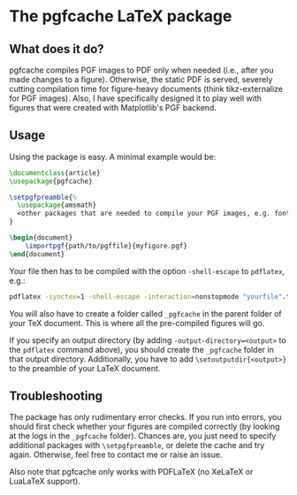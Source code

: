 # The pgfcache LaTeX package

## What does it do?

pgfcache compiles PGF images to PDF only when needed (i.e., after you made changes to a figure). Otherwise, the static PDF is served, severely cutting compilation time for figure-heavy documents (think tikz-externalize for PGF images). Also, I have specifically designed it to play well with figures that were created with Matplotlib's PGF backend.

## Usage

Using the package is easy. A minimal example would be:

```latex
\documentclass{article}
\usepackage{pgfcache}

\setpgfpreamble{%
  \usepackage{amsmath}
  <other packages that are needed to compile your PGF images, e.g. fonts>
}

\begin{document}
	\importpgf{path/to/pgffile}{myfigure.pgf}
\end{document}

```

Your file then has to be compiled with the option `-shell-escape` to `pdflatex`, e.g.:

```bash
pdflatex -synctex=1 -shell-escape -interaction=nonstopmode "yourfile".tex
```

You will also have to create a folder called `_pgfcache` in the parent folder of your TeX document. This is where all the pre-compiled figures will go.

If you specify an output directory (by adding `-output-directory=<output>` to the `pdflatex` command above), you should create the `_pgfcache` folder in that output directory. Additionally, you have to add `\setoutputdir{<output>}` to the preamble of your LaTeX document.

## Troubleshooting

The package has only rudimentary error checks. If you run into errors, you should first check whether your figures are compiled correctly (by looking at the logs in the `_pgfcache` folder). Chances are, you just need to specify additional packages with `\setpgfpreamble`, or delete the cache and try again. Otherwise, feel free to contact me or raise an issue.

Also note that pgfcache only works with PDFLaTeX (no XeLaTeX or LuaLaTeX support).
